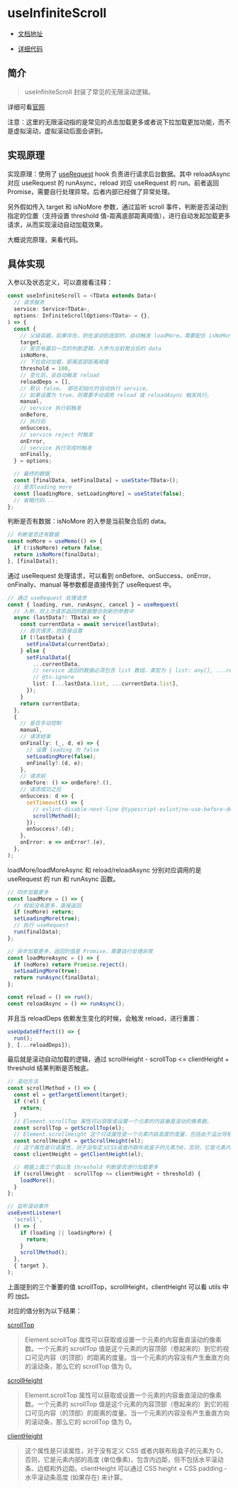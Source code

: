 # useInfiniteScroll

- [文档地址](https://ahooks.js.org/zh-CN/hooks/use-infinite-scroll)

- [详细代码](https://github.com/GpingFeng/hooks/blob/guangping%2Fread-code/packages/hooks/src/useInfiniteScroll/index.tsx)

## 简介

> useInfiniteScroll 封装了常见的无限滚动逻辑。

详细可看[官网](https://ahooks.gitee.io/zh-CN/hooks/use-infinite-scroll)

注意：这里的无限滚动指的是常见的点击加载更多或者说下拉加载更加功能，而不是虚拟滚动，虚拟滚动后面会讲到。

## 实现原理

实现原理：使用了 [useRequest](https://ahooks.gitee.io/zh-CN/hooks/use-request/index) hook 负责进行请求后台数据。其中 reloadAsync 对应 useRequest 的 runAsync，reload 对应 useRequest 的 run。前者返回 Promise，需要自行处理异常。后者内部已经做了异常处理。

另外假如传入 target 和 isNoMore 参数，通过监听 scroll 事件，判断是否滚动到指定的位置（支持设置 threshold 值-距离底部距离阈值），进行自动发起加载更多请求，从而实现滚动自动加载效果。

大概说完原理，来看代码。

## 具体实现

入参以及状态定义，可以直接看注释：

```ts
const useInfiniteScroll = <TData extends Data>(
  // 请求服务
  service: Service<TData>,
  options: InfiniteScrollOptions<TData> = {},
) => {
  const {
    // 父级容器，如果存在，则在滚动到底部时，自动触发 loadMore。需要配合 isNoMore 使用，以便知道什么时候到最后一页了。
    target,
    // 是否有最后一页的判断逻辑，入参为当前聚合后的 data
    isNoMore,
    // 下拉自动加载，距离底部距离阈值
    threshold = 100,
    // 变化后，会自动触发 reload
    reloadDeps = [],
    // 默认 false。 即在初始化时自动执行 service。
    // 如果设置为 true，则需要手动调用 reload 或 reloadAsync 触发执行。
    manual,
    // service 执行前触发
    onBefore,
    // 执行后
    onSuccess,
    // service reject 时触发
    onError,
    // service 执行完成时触发
    onFinally,
  } = options;

  // 最终的数据
  const [finalData, setFinalData] = useState<TData>();
  // 是否loading more
  const [loadingMore, setLoadingMore] = useState(false);
  // 省略代码...
};
```

判断是否有数据：isNoMore 的入参是当前聚合后的 data。

```ts
// 判断是否还有数据
const noMore = useMemo(() => {
  if (!isNoMore) return false;
  return isNoMore(finalData);
}, [finalData]);
```

通过 useRequest 处理请求，可以看到 onBefore、onSuccess、onError、onFinally、manual 等参数都是直接传到了 useRequest 中。

```ts
// 通过 useRequest 处理请求
const { loading, run, runAsync, cancel } = useRequest(
  // 入参，将上次请求返回的数据整合到新的参数中
  async (lastData?: TData) => {
    const currentData = await service(lastData);
    // 首次请求，则直接设置
    if (!lastData) {
      setFinalData(currentData);
    } else {
      setFinalData({
        ...currentData,
        // service 返回的数据必须包含 list 数组，类型为 { list: any[], ...rest }
        // @ts-ignore
        list: [...lastData.list, ...currentData.list],
      });
    }
    return currentData;
  },
  {
    // 是否手动控制
    manual,
    // 请求结束
    onFinally: (_, d, e) => {
      // 设置 loading 为 false
      setLoadingMore(false);
      onFinally?.(d, e);
    },
    // 请求前
    onBefore: () => onBefore?.(),
    // 请求成功之后
    onSuccess: d => {
      setTimeout(() => {
        // eslint-disable-next-line @typescript-eslint/no-use-before-define
        scrollMethod();
      });
      onSuccess?.(d);
    },
    onError: e => onError?.(e),
  },
);
```

loadMore/loadMoreAsync 和 reload/reloadAsync 分别对应调用的是 useRequest 的 run 和 runAsync 函数。

```ts
// 同步加载更多
const loadMore = () => {
  // 假如没有更多，直接返回
  if (noMore) return;
  setLoadingMore(true);
  // 执行 useRequest
  run(finalData);
};

// 异步加载更多，返回的值是 Promise，需要自行处理异常
const loadMoreAsync = () => {
  if (noMore) return Promise.reject();
  setLoadingMore(true);
  return runAsync(finalData);
};

const reload = () => run();
const reloadAsync = () => runAsync();
```

并且当 reloadDeps 依赖发生变化的时候，会触发 reload，进行重置：

```ts
useUpdateEffect(() => {
  run();
}, [...reloadDeps]);
```

最后就是滚动自动加载的逻辑，通过 scrollHeight - scrollTop <= clientHeight + threshold 结果判断是否触底。

```ts
// 滚动方法
const scrollMethod = () => {
  const el = getTargetElement(target);
  if (!el) {
    return;
  }
  // Element.scrollTop 属性可以获取或设置一个元素的内容垂直滚动的像素数。
  const scrollTop = getScrollTop(el);
  // Element.scrollHeight 这个只读属性是一个元素内容高度的度量，包括由于溢出导致的视图中不可见内容。
  const scrollHeight = getScrollHeight(el);
  // 这个属性是只读属性，对于没有定义CSS或者内联布局盒子的元素为0，否则，它是元素内部的高度(单位像素)，包含内边距，但不包括水平滚动条、边框和外边距。
  const clientHeight = getClientHeight(el);

  // 根据上面三个值以及 threshold 判断是否进行加载更多
  if (scrollHeight - scrollTop <= clientHeight + threshold) {
    loadMore();
  }
};

// 监听滚动事件
useEventListener(
  'scroll',
  () => {
    if (loading || loadingMore) {
      return;
    }
    scrollMethod();
  },
  { target },
);
```

上面提到的三个重要的值 scrollTop，scrollHeight，clientHeight 可以看 utils 中的 [rect](/hooks/utils/rect)。

对应的值分别为以下结果：

[scrollTop](https://developer.mozilla.org/zh-CN/docs/Web/API/Element/scrollTop)

> Element.scrollTop 属性可以获取或设置一个元素的内容垂直滚动的像素数。一个元素的 scrollTop 值是这个元素的内容顶部（卷起来的）到它的视口可见内容（的顶部）的距离的度量。当一个元素的内容没有产生垂直方向的滚动条，那么它的 scrollTop 值为 0。

[scrollHeight](https://developer.mozilla.org/zh-CN/docs/Web/API/Element/scrollHeight)

> Element.scrollTop 属性可以获取或设置一个元素的内容垂直滚动的像素数。一个元素的 scrollTop 值是这个元素的内容顶部（卷起来的）到它的视口可见内容（的顶部）的距离的度量。当一个元素的内容没有产生垂直方向的滚动条，那么它的 scrollTop 值为 0。

[clientHeight](https://developer.mozilla.org/zh-CN/docs/Web/API/Element/clientHeight)

> 这个属性是只读属性，对于没有定义 CSS 或者内联布局盒子的元素为 0，否则，它是元素内部的高度 (单位像素)，包含内边距，但不包括水平滚动条、边框和外边距。clientHeight 可以通过 CSS height + CSS padding - 水平滚动条高度 (如果存在) 来计算。
